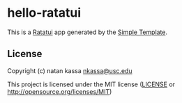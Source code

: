 # hello-ratatui

This is a [Ratatui] app generated by the [Simple Template].

[Ratatui]: https://ratatui.rs
[Simple Template]: https://github.com/ratatui/templates/tree/main/simple

## License

Copyright (c) natan kassa <nkassa@usc.edu>

This project is licensed under the MIT license ([LICENSE] or <http://opensource.org/licenses/MIT>)

[LICENSE]: ./LICENSE
